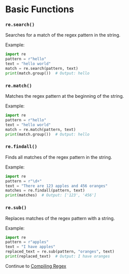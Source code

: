 # Basic Functions

### `re.search()`
Searches for a match of the regex pattern in the string.

Example:
```python
import re
pattern = r"hello"
text = "hello world"
match = re.search(pattern, text)
print(match.group())  # Output: hello
```

### `re.match()`

Matches the regex pattern at the beginning of the string.

Example:

```python
import re
pattern = r"hello"
text = "hello world"
match = re.match(pattern, text)
print(match.group())  # Output: hello
```


### `re.findall()`

Finds all matches of the regex pattern in the string.

Example:
```python
import re
pattern = r"\d+"
text = "There are 123 apples and 456 oranges"
matches = re.findall(pattern, text)
print(matches)  # Output: ['123', '456']
```




### `re.sub()`

Replaces matches of the regex pattern with a string.

Example:
```python
import re
pattern = r"apples"
text = "I have apples"
replaced_text = re.sub(pattern, "oranges", text)
print(replaced_text)  # Output: I have oranges
```

Continue to [Compiling Regex](./Compiling_Regex.md)